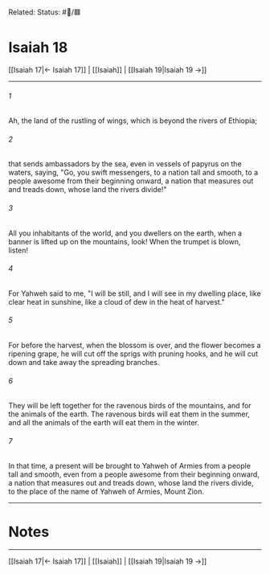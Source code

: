 Related:
Status: #📖/🟥
# Isaiah 18

[[Isaiah 17|← Isaiah 17]] | [[Isaiah]] | [[Isaiah 19|Isaiah 19 →]]
***



###### 1 
Ah, the land of the rustling of wings, which is beyond the rivers of Ethiopia; 

###### 2 
that sends ambassadors by the sea, even in vessels of papyrus on the waters, saying, "Go, you swift messengers, to a nation tall and smooth, to a people awesome from their beginning onward, a nation that measures out and treads down, whose land the rivers divide!" 

###### 3 
All you inhabitants of the world, and you dwellers on the earth, when a banner is lifted up on the mountains, look! When the trumpet is blown, listen! 

###### 4 
For Yahweh said to me, "I will be still, and I will see in my dwelling place, like clear heat in sunshine, like a cloud of dew in the heat of harvest." 

###### 5 
For before the harvest, when the blossom is over, and the flower becomes a ripening grape, he will cut off the sprigs with pruning hooks, and he will cut down and take away the spreading branches. 

###### 6 
They will be left together for the ravenous birds of the mountains, and for the animals of the earth. The ravenous birds will eat them in the summer, and all the animals of the earth will eat them in the winter. 

###### 7 
In that time, a present will be brought to Yahweh of Armies from a people tall and smooth, even from a people awesome from their beginning onward, a nation that measures out and treads down, whose land the rivers divide, to the place of the name of Yahweh of Armies, Mount Zion.

---
# Notes


***
[[Isaiah 17|← Isaiah 17]] | [[Isaiah]] | [[Isaiah 19|Isaiah 19 →]]
